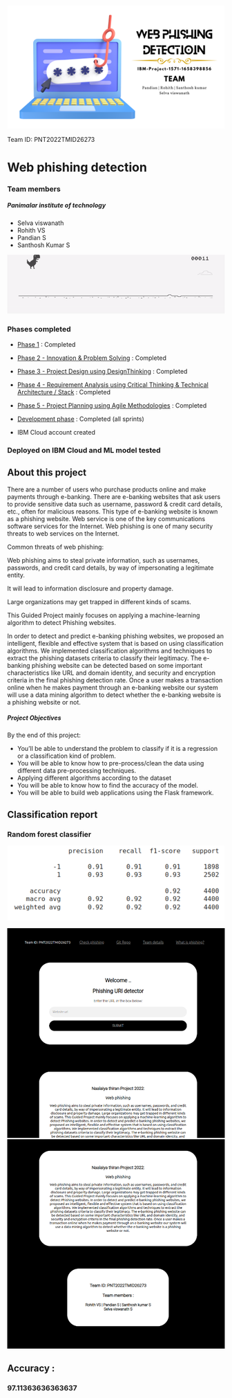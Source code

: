 ![Banner](/Imgs/logo.png "Banner")

Team ID:  PNT2022TMID26273
# **Web phishing detection**
### Team members
##### Panimalar institute of technology
- Selva viswanath
- Rohith VS
- Pandian S
- Santhosh Kumar S


![Dinosaur](/dino.gif "dino")


### Phases completed

 - [Phase 1]()                                                                                  : Completed
 - [Phase 2 - Innovation & Problem Solving](https://github.com/IBM-EPBL/IBM-Project-1571-1658398856/tree/main/Project%20design%20%26%20planning/Ideation%20phase)                                                   : Completed
 - [Phase 3 - Project Design using DesignThinking](https://github.com/IBM-EPBL/IBM-Project-1571-1658398856/tree/main/Project%20design%20%26%20planning/Project%20Design%20Phase-1)                                            : Completed
 - [Phase 4 - Requirement Analysis using Critical Thinking & Technical Architecture / Stack](https://github.com/IBM-EPBL/IBM-Project-1571-1658398856/tree/main/Project%20design%20%26%20planning/Project%20Design%20Phase-2)  : Completed
 - [Phase 5 - Project Planning using Agile Methodologies](https://github.com/IBM-EPBL/IBM-Project-1571-1658398856/tree/main/Project%20design%20%26%20planning/Project%20Planning)                                       : Completed
 - [Development phase](https://github.com/IBM-EPBL/IBM-Project-1571-1658398856/tree/main/Project%20Development%20Phase/Sprint%204/Final%20flask%20app/PNT2022TMID26273)                                                                          : Completed (all sprints)

 - IBM Cloud account created

### Deployed on IBM Cloud and ML model tested


## About this project

There are a number of users who purchase products online and make payments through e-banking. There are e-banking websites that ask users to provide sensitive data such as username, password & credit card details, etc., often for malicious reasons. This type of e-banking website is known as a phishing website. Web service is one of the key communications software services for the Internet. Web phishing is one of many security threats to web services on the Internet. 

Common threats of web phishing:

Web phishing aims to steal private information, such as usernames, passwords, and credit card details, by way of impersonating a legitimate entity.

It will lead to information disclosure and property damage.

Large organizations may get trapped in different kinds of scams.

This Guided Project mainly focuses on applying a machine-learning algorithm to detect Phishing websites.

In order to detect and predict e-banking phishing websites, we proposed an intelligent, flexible and effective system that is based on using classification algorithms.  We implemented classification algorithms and techniques to extract the phishing datasets criteria to classify their legitimacy. The e-banking phishing website can be detected based on some important characteristics like URL and domain identity, and security and encryption criteria in the final phishing detection rate. Once a user makes a transaction online when he makes payment through an e-banking website our system will use a data mining algorithm to detect whether the e-banking website is a phishing website or not.

##### Project Objectives
By the end of this project:
- You’ll be able to understand the problem to classify if it is a regression or a classification kind of problem.
- You will be able to know how to pre-process/clean the data using different data pre-processing techniques.
- Applying different algorithms according to the dataset
- You will be able to know how to find the accuracy of the model.
- You will be able to build web applications using the Flask framework.

## Classification report
### Random forest classifier

![classification report](/Imgs/Classification%20report.png)


![screenshot1](/Imgs/screen1.png)
![screenshot2](/Imgs/screen2.png)


## Accuracy :
### 97.11363636363637
